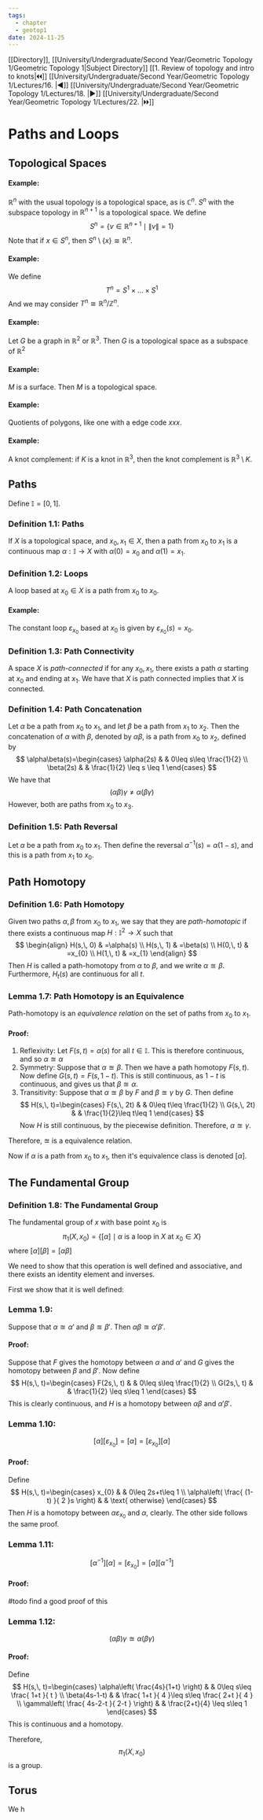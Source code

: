 ```yaml
---
tags:
  - chapter
  - geotop1
date: 2024-11-25
---
```

[[Directory]], [[University/Undergraduate/Second Year/Geometric Topology 1/Geometric Topology 1|Subject Directory]]
[[1. Review of topology and intro to knots|🞀🞀]] [[University/Undergraduate/Second Year/Geometric Topology 1/Lectures/16. |◀]] [[University/Undergraduate/Second Year/Geometric Topology 1/Lectures/18. |▶]] [[University/Undergraduate/Second Year/Geometric Topology 1/Lectures/22. |🞂🞂]]
# Paths and Loops
## Topological Spaces
#### Example:
${} \mathbb{R}^{n}$ with the usual topology is a topological space, as is ${} \mathbb{C}^{n}$. 
${} S^{n}$ with the subspace topology in ${} \mathbb{R}^{n+1} {}$ is a topological space. We define
$$
S^{n}=\{ v \in \mathbb{R}^{n+1} \mid  \lVert v \rVert =1 \}
$$
Note that if ${} x \in S^{n} {}$, then ${} S^{n} \setminus \{ x \} \cong \mathbb{R}^{n} {}$. 
#### Example:
We define
$$
T^{n}=S^{1} \times{\dots}\times S^{1}
$$
And we may consider ${} T^{n}\cong \mathbb{R}^{n} / \mathbb{Z}^{n} {}$.
#### Example:
Let $G$ be a graph in ${} \mathbb{R}^{2} {}$ or ${} \mathbb{R}^{3} {}$. Then $G {}$ is a topological space as a subspace of $\mathbb{R}^{2} {}$
#### Example:
${} M$ is a surface. Then $M$ is a topological space.
#### Example: 
Quotients of polygons, like one with a edge code $xxx {}$.
#### Example:
A knot complement: if $K$ is a knot in ${} \mathbb{R}^{3}$, then the knot complement is ${} \mathbb{R}^{3} \setminus K {}$. 
## Paths
Define ${} \mathbb{I}=[0,\, 1] {}$. 
### Definition 1.1: Paths
If ${} X {}$ is a topological space, and ${} x_{0},\, x_{1} \in X {}$, then a path from ${} x_{0}$ to $x_{1}$ is a continuous map ${} \alpha:\mathbb{I} \to{}X {}$ with ${} \alpha(0)=x_{0} {}$ and ${} \alpha(1)=x_{1} {}$. 
### Definition 1.2: Loops
A loop based at ${} x_{0} \in X {}$ is a path from $x_{0}$ to $x_{0}$. 
#### Example:
The constant loop ${} \varepsilon_{x_{0}}$ based at $x_{0}$ is given by ${} \varepsilon_{x_{0}}(s)=x_{0} {}$.
### Definition 1.3: Path Connectivity
A space $X$ is *path-connected* if for any ${} x_{0},\, x_{1} {}$, there exists a path $\alpha$ starting at $x_{0}$ and ending at $x_{1}$. We have that $X$ is path connected implies that $X$ is connected. 
### Definition 1.4: Path Concatenation
Let $\alpha$ be a path from $x_{0}$ to $x_{1} {}$, and let $\beta$ be a path from $x_{1}$ to $x_{2}$. Then the concatenation of $\alpha$ with $\beta$, denoted by $\alpha\beta$, is a path from $x_{0}$ to $x_{2}$, defined by
$$
\alpha\beta(s)=\begin{cases}
\alpha(2s) &  & 0\leq s\leq \frac{1}{2} \\
\beta(2s) &  & \frac{1}{2} \leq  s \leq  1
\end{cases}
$$
We have that
$$
(\alpha \beta)\gamma\neq \alpha(\beta\gamma)
$$
However, both are paths from $x_{0}$ to $x_{3}$. 
### Definition 1.5: Path Reversal
Let $\alpha$ be a path from $x_{0} {}$ to $x_{1}$. Then define the reversal ${} \alpha ^{-1}(s)=\alpha(1-s) {}$, and this is a path from $x_{1}$ to $x_{0} {}$. 
## Path Homotopy
### Definition 1.6: Path Homotopy
Given two paths ${} \alpha,\, \beta {}$ from ${} x_{0} {}$ to ${} x_{1} {}$, we say that they are *path-homotopic* if there exists a continuous map ${} H:\mathbb{I}^{2} \to{}X {}$ such that
$$
\begin{align}
H(s,\, 0) & =\alpha(s) \\
H(s,\, 1) & =\beta(s) \\
H(0,\, t) & =x_{0}  \\
H(1,\, t) & =x_{1} 
\end{align}
$$
Then $H {}$ is called a path-homotopy from $\alpha {}$ to $\beta$, and we write ${} \alpha \approxeq \beta {}$. Furthermore, $H_{t}(s)$ are continuous for all $t$. 
### Lemma 1.7: Path Homotopy is an Equivalence
Path-homotopy is an *equivalence relation* on the set of paths from $x_{0}$ to $x_{1}$. 
#### Proof:
1) Reflexivity:
Let ${} F(s,\, t)=\alpha(s) {}$ for all ${} t \in \mathbb{I} {}$. This is therefore continuous, and so ${} \alpha \approxeq \alpha {}$
2) Symmetry:
Suppose that $\alpha \approxeq \beta {}$. Then we have a path homotopy ${} F(s,\, t) {}$. Now define ${} G(s,\, t)=F(s,\, 1-t) {}$. This is still continuous, as ${} 1-t {}$ is continuous, and gives us that $\beta \approxeq \alpha {}$.
3) Transitivity:
Suppose that ${} \alpha \approxeq \beta {}$ by $F$ and $\beta \approxeq \gamma {}$ by $G$. Then define
$$
H(s,\, t)=\begin{cases}
F(s,\, 2t) &  & 0\leq t\leq \frac{1}{2} \\
G(s,\, 2t) &  & \frac{1}{2}\leq t\leq 1
\end{cases}
$$
Now $H$ is still continuous, by the piecewise definition. Therefore, $\alpha \approxeq \gamma {}$. 

Therefore, $\approxeq$ is a equivalence relation.

Now if $\alpha$ is a path from $x_{0}$ to $x_{1}$, then it's equivalence class is denoted ${} [\alpha]$. 
## The Fundamental Group
### Definition 1.8: The Fundamental Group
The fundamental group of $x$ with base point $x_{0}$ is
$$
\pi_{1}(X,\, x_{0})=\{ [\alpha]\mid \alpha \text{ is a loop in }X \text{ at } x_{0} \in X \}
$$
where
${} [\alpha][\beta]=[\alpha\beta] {}$

We need to show that this operation is well defined and associative, and there exists an identity element and inverses.

First we show that it is well defined:
### Lemma 1.9: 
Suppose that ${} \alpha \approxeq \alpha' {}$ and ${} \beta \approxeq \beta' {}$. Then ${} \alpha\beta \approxeq  \alpha'\beta' {}$.
#### Proof:
Suppose that ${} F {}$ gives the homotopy between $\alpha$ and $\alpha' {}$ and $G$ gives the homotopy between $\beta$ and $\beta' {}$. Now define
$$
H(s,\, t)=\begin{cases}
F(2s,\, t) &  & 0\leq s\leq \frac{1}{2} \\
G(2s,\, t) &  & \frac{1}{2} \leq  s\leq  1
\end{cases}
$$
This is clearly continuous, and $H$ is a homotopy between $\alpha\beta$ and ${} \alpha'\beta' {}$. 
### Lemma 1.10:
$$
[\alpha][\varepsilon_{x_{0}}]=[\alpha]=[\varepsilon_{x_{0}}][\alpha] 
$$
#### Proof:
Define
$$
H(s,\, t)=\begin{cases}
x_{0} &  & 0\leq 2s+t\leq 1 \\
\alpha\left( \frac{ (1-t) }{ 2 }s \right) &  & \text{ otherwise}
\end{cases}
$$
Then $H$ is a homotopy between ${} \alpha \varepsilon_{x_{0}}$ and $\alpha {}$, clearly. The other side follows the same proof.
### Lemma 1.11:
$$
[\alpha ^{-1}][\alpha]=[\varepsilon_{x_{0}}]=[\alpha][\alpha ^{-1}]
$$
#### Proof:
#todo find a good proof of this
### Lemma 1.12:
$$
(\alpha\beta)\gamma \approxeq  \alpha (\beta\gamma )
$$
#### Proof:
Define
$$
H(s,\, t)=\begin{cases}
\alpha\left( \frac{4s}{1+t} \right) &  & 0\leq s\leq \frac{ 1+t }{ t } \\
\beta(4s-1-t) &  & \frac{ 1+t }{ 4 }\leq s\leq \frac{ 2+t }{ 4 } \\
\gamma\left( \frac{ 4s-2-t }{ 2-t } \right) &  & \frac{2+t}{4} \leq s\leq 1
\end{cases}
$$
This is continuous and a homotopy. 

Therefore, 
$$
\pi_{1}(X,\, x_{0})
$$
is a group. 
## Torus
We h